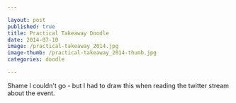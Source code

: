 ```yaml
---

layout: post
published: true
title: Practical Takeaway Doodle
date: 2014-07-10
image: /practical-takeaway_2014.jpg
image-thumb: /practical-takeaway_2014-thumb.jpg
categories: doodle

---
```


Shame I couldn't go - but I had to draw this when reading the twitter stream about the event.